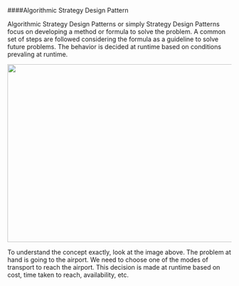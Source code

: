 ####Algorithmic Strategy Design Pattern

Algorithmic Strategy Design Patterns or simply Strategy Design Patterns focus on developing a method or formula to solve the problem. A common set of steps are followed considering the formula as a guideline to solve future problems. The behavior is decided at runtime based on conditions prevaling at runtime. 

<img src="https://sourcemaking.com/files/v2/content/patterns/Strategy_example1-2x.png" align="center" width="700" height = "400"></img>

To understand the concept exactly, look at the image above. The problem at hand is going to the airport. We need to choose one of the modes of transport to reach the airport. This decision is made at runtime based on cost, time taken to reach, availability, etc. 
